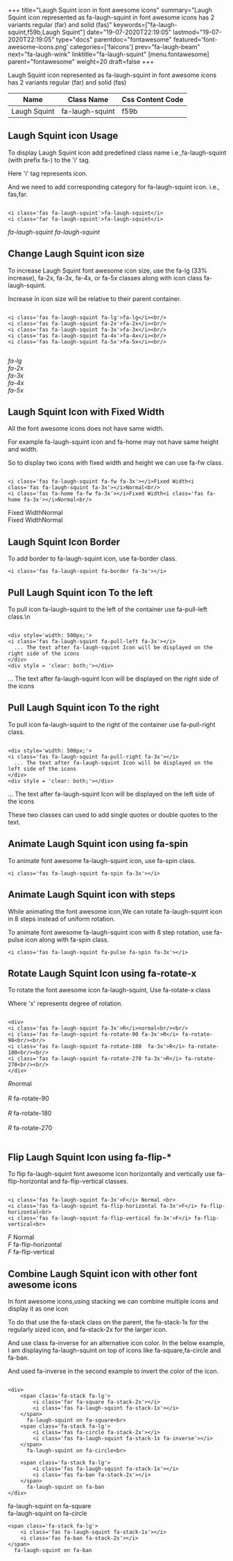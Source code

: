 +++
title="Laugh Squint icon in font awesome icons"
summary="Laugh Squint icon represented as fa-laugh-squint in font awesome icons has 2 variants regular (far) and solid (fas)"
keywords=["fa-laugh-squint,f59b,Laugh Squint"]
date="19-07-2020T22:19:05"
lastmod="19-07-2020T22:19:05"
type="docs"
parentdoc="fontawesome"
featured='font-awesome-icons.png'
categories=['faicons']
prev="fa-laugh-beam"
next="fa-laugh-wink"
linktitle="fa-laugh-squint"
[menu.fontawesome]
parent="fontawesome"
weight=20
draft=false
+++


Laugh Squint icon represented as fa-laugh-squint in font awesome icons has 2 variants regular (far) and solid (fas)

<div class='table-responsive'><table class='table'><thead><tr><th>Name</th><th>Class Name</th><th>Css Content Code</th></tr></thead><tbody><tr><td>Laugh Squint</td><td>fa-laugh-squint</td><td>f59b</td></tr></tbody></table></div>



## Laugh Squint icon Usage

To display Laugh Squint icon add predefined class name i.e.,fa-laugh-squint (with prefix fa-) to the 'i' tag.

Here 'i' tag represents icon.

And we need to add corresponding category for fa-laugh-squint icon. i.e., fas,far.


```

<i class='fas fa-laugh-squint'>fa-laugh-squint</i>
<i class='far fa-laugh-squint'>fa-laugh-squint</i>
```

<i class='fas fa-laugh-squint'>fa-laugh-squint</i>
<i class='far fa-laugh-squint'>fa-laugh-squint</i>




## Change Laugh Squint icon size
To increase Laugh Squint font awesome icon size, use the fa-lg (33% increase), fa-2x, fa-3x, fa-4x, or fa-5x classes along with icon class fa-laugh-squint.

Increase in icon size will be relative to their parent container. 

```

<i class='fas fa-laugh-squint fa-lg'>fa-lg</i><br/>
<i class='fas fa-laugh-squint fa-2x'>fa-2x</i><br/>
<i class='fas fa-laugh-squint fa-3x'>fa-3x</i><br/>
<i class='fas fa-laugh-squint fa-4x'>fa-4x</i><br/>
<i class='fas fa-laugh-squint fa-5x'>fa-5x</i><br/>
            
```

<i class='fas fa-laugh-squint fa-lg'>fa-lg</i><br/>
<i class='fas fa-laugh-squint fa-2x'>fa-2x</i><br/>
<i class='fas fa-laugh-squint fa-3x'>fa-3x</i><br/>
<i class='fas fa-laugh-squint fa-4x'>fa-4x</i><br/>
<i class='fas fa-laugh-squint fa-5x'>fa-5x</i><br/>
            



## Laugh Squint Icon with Fixed Width 

All the font awesome icons does not have same width.

For example fa-laugh-squint icon and fa-home may not have same height and width.

So to display two icons with fixed width and height we can use fa-fw class.


```

<i class='fas fa-laugh-squint fa-fw fa-3x'></i>Fixed Width<i class='fas fa-laugh-squint fa-3x'></i>Normal<br/>
<i class='fas fa-home fa-fw fa-3x'></i>Fixed Width<i class='fas fa-home fa-3x'></i>Normal<br/>
```

<i class='fas fa-laugh-squint fa-fw fa-3x'></i>Fixed Width<i class='fas fa-laugh-squint fa-3x'></i>Normal<br/>
<i class='fas fa-home fa-fw fa-3x'></i>Fixed Width<i class='fas fa-home fa-3x'></i>Normal<br/>



## Laugh Squint Icon Border 

To add border to fa-laugh-squint icon, use fa-border class.


```
<i class='fas fa-laugh-squint fa-border fa-3x'></i>

```
<i class='fas fa-laugh-squint fa-border fa-3x'></i>





## Pull Laugh Squint icon To the left

To pull icon fa-laugh-squint to the left of the container use fa-pull-left class.\n

```

<div style='width: 500px;'>
<i class='fas fa-laugh-squint fa-pull-left fa-3x'></i>
  ... The text after fa-laugh-squint Icon will be displayed on the right side of the icons
</div>
<div style = 'clear: both;'></div>
```

<div style='width: 500px;'>
<i class='fas fa-laugh-squint fa-pull-left fa-3x'></i>
  ... The text after fa-laugh-squint Icon will be displayed on the right side of the icons
</div>
<div style = 'clear: both;'></div>




## Pull Laugh Squint icon To the right
To pull icon fa-laugh-squint to the right of the container use fa-pull-right class.

```

<div style='width: 500px;'>
<i class='fas fa-laugh-squint fa-pull-right fa-3x'></i>
  ... The text after fa-laugh-squint Icon will be displayed on the left side of the icons
</div>
<div style = 'clear: both;'></div>
```

<div style='width: 500px;'>
<i class='fas fa-laugh-squint fa-pull-right fa-3x'></i>
  ... The text after fa-laugh-squint Icon will be displayed on the left side of the icons
</div>
<div style = 'clear: both;'></div>

These two classes can used to add single quotes or double quotes to the text.


## Animate Laugh Squint icon using fa-spin
To animate font awesome fa-laugh-squint icon, use fa-spin class.

```
<i class='fas fa-laugh-squint fa-spin fa-3x'></i>
```
<i class='fas fa-laugh-squint fa-spin fa-3x'></i>




## Animate Laugh Squint icon with steps
While animating the font awesome icon,We can rotate fa-laugh-squint icon in 8 steps instead of uniform rotation.

To animate font awesome fa-laugh-squint icon with 8 step rotation, use fa-pulse icon along with fa-spin class.


```
<i class='fas fa-laugh-squint fa-pulse fa-spin fa-3x'></i>

```
<i class='fas fa-laugh-squint fa-pulse fa-spin fa-3x'></i>





## Rotate Laugh Squint Icon using fa-rotate-x
To rotate the font awesome icon fa-laugh-squint, Use fa-rotate-x class

Where 'x' represents degree of rotation.


```

<div>
<i class='fas fa-laugh-squint fa-3x'>R</i>normal<br/><br/>
<i class='fas fa-laugh-squint fa-rotate-90 fa-3x'>R</i> fa-rotate-90<br/><br/> 
<i class='fas fa-laugh-squint fa-rotate-180  fa-3x'>R</i> fa-rotate-180<br/><br/> 
<i class='fas fa-laugh-squint fa-rotate-270 fa-3x'>R</i> fa-rotate-270<br/><br/>
</div>
```

<div>
<i class='fas fa-laugh-squint fa-3x'>R</i>normal<br/><br/>
<i class='fas fa-laugh-squint fa-rotate-90 fa-3x'>R</i> fa-rotate-90<br/><br/> 
<i class='fas fa-laugh-squint fa-rotate-180  fa-3x'>R</i> fa-rotate-180<br/><br/> 
<i class='fas fa-laugh-squint fa-rotate-270 fa-3x'>R</i> fa-rotate-270<br/><br/>
</div>




## Flip Laugh Squint Icon using fa-flip-*
To flip fa-laugh-squint font awesome icon horizontally and vertically use fa-flip-horizontal and fa-flip-vertical classes. 

```

<i class='fas fa-laugh-squint fa-3x'>F</i> Normal <br>
<i class='fas fa-laugh-squint fa-flip-horizontal fa-3x'>F</i> fa-flip-horizontal<br>
<i class='fas fa-laugh-squint fa-flip-vertical fa-3x'>F</i> fa-flip-vertical<br>
```

<i class='fas fa-laugh-squint fa-3x'>F</i> Normal <br>
<i class='fas fa-laugh-squint fa-flip-horizontal fa-3x'>F</i> fa-flip-horizontal<br>
<i class='fas fa-laugh-squint fa-flip-vertical fa-3x'>F</i> fa-flip-vertical<br>




## Combine Laugh Squint icon with other font awesome icons
In font awesome icons,using stacking we can combine multiple icons and display it as one icon 

To do that use the fa-stack class on the parent, the fa-stack-1x for the regularly sized icon, and fa-stack-2x for the larger icon.

And use class fa-inverse for an alternative icon color. 
In the below example, I am displaying fa-laugh-squint on top of icons like fa-square,fa-circle and fa-ban.

And used fa-inverse in the second example to invert the color of the icon.

```

<div>
    <span class='fa-stack fa-lg'>
        <i class='far fa-square fa-stack-2x'></i>
        <i class='fas fa-laugh-squint fa-stack-1x'></i>
    </span>
      fa-laugh-squint on fa-square<br>
    <span class='fa-stack fa-lg'>
        <i class='fas fa-circle fa-stack-2x'></i>
        <i class='fas fa-laugh-squint fa-stack-1x fa-inverse'></i>
    </span>
      fa-laugh-squint on fa-circle<br>

    <span class='fa-stack fa-lg'>
        <i class='fas fa-laugh-squint fa-stack-1x'></i>
        <i class='fas fa-ban fa-stack-2x'></i>
    </span>
      fa-laugh-squint on fa-ban
</div>
```

<div>
    <span class='fa-stack fa-lg'>
        <i class='far fa-square fa-stack-2x'></i>
        <i class='fas fa-laugh-squint fa-stack-1x'></i>
    </span>
      fa-laugh-squint on fa-square<br>
    <span class='fa-stack fa-lg'>
        <i class='fas fa-circle fa-stack-2x'></i>
        <i class='fas fa-laugh-squint fa-stack-1x fa-inverse'></i>
    </span>
      fa-laugh-squint on fa-circle<br>

    <span class='fa-stack fa-lg'>
        <i class='fas fa-laugh-squint fa-stack-1x'></i>
        <i class='fas fa-ban fa-stack-2x'></i>
    </span>
      fa-laugh-squint on fa-ban
</div>






